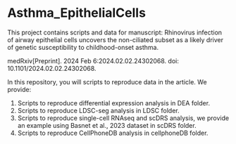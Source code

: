 # Asthma_EpithelialCells
This project contains scripts and data for manuscript: Rhinovirus infection of airway epithelial cells uncovers the non-ciliated subset as a likely driver of genetic susceptibility to childhood-onset asthma.

medRxiv[Preprint]. 2024 Feb 6:2024.02.02.24302068. doi: 10.1101/2024.02.02.24302068.

In this repository, you will scripts to reproduce data in the article.
We provide:
1) Scripts to reproduce differential expression analysis in DEA folder.
2) Scripts to reproduce LDSC-seg analysis in LDSC folder.
3) Scripts to reproduce single-cell RNAseq and scDRS analysis, we provide an example using Basnet et al., 2023 dataset in scDRS folder.
4) Scripts to reproduce CellPhoneDB analysis in cellphoneDB folder.
